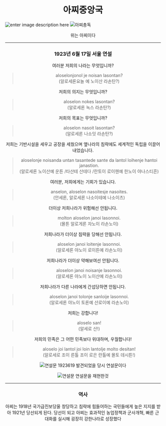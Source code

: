 ﻿<h1> <center> 아찌중앙국
 </h1> </center>
 

![enter image description here](https://media.discordapp.net/attachments/1072451156640546886/1120343292740112476/76_20230618205326.png)
![아찌총독](https://media.discordapp.net/attachments/1072451156640546886/1120334164634386432/azzi.png)

<center> 위는 아찌이다

---

<h3> <center> 1923년 6월 17일 서울 연설 </center></h3>

여러분 저희의 나라는 무엇입니까?
> aloselonjonol je noisan lasontan?  
> (알로세론요놀 예 노이산 라손탄?)

저희의 의지는 무엇입니까?
> aloselon nokes lasontan?  
> (알로세론 녹스 라손탄?)

저희의 목표는 무엇입니까?
> aloselon nasoit lasontan?  
> (알로세론 나소잇 라손탄?)

저희는 기반시설을 세우고 공장을 세웠으며 옆나라의 침략에도 세계적인 독립을 이끌어 내었습니다.
> aloselonje noisanda untan tasantede sante da lantol loihenje hantoi janastion.  
> (알로세론 노이산예 운튼 /타산테 산테다 /란토이 로이헨예 한노이 야나스티흔)

여러분, 저희에게는 기회가 있습니다.
> anselon, aloselon nasoitesje nasoites.  
> (안세론, 알로세론 나소이테예 나소이츠)

더이상 저희나라가 위험해선 안됩니다.
> molton aloselon janoi lasonnoi.  
> (몰톤 알로게론 자노이 라손노이)

저희나라가 더이상 침략을 당해선 안됩니다.
> aloselon janoi loitenje lasonnoi.  
> (알로세론 야노이 로이튼예 라손노이)

저희나라가 더이상 약해보여선 안됩니다.
> aloselon janoi noisanje lasonnoi.  
> (알로세론 야노이 노이산예 라손노이)

저희나라가 다른 나라에게 간섭당하면 안됩니다.
> aloselon janoi tolonje sanloije lasonnoi.  
> (알로세론 야노이 토론예 산로이예 라손노이)

저희는 강합니다!
> aloselo san!  
> (알세로 산!)

저희의 민족은 그 어떤 민족보다 위대하며, 우월합니다!
> aloselo joi lantol joi loin lantolje molto desitan!  
> (알로세로 조이 른톨 조이 로은 란톨예 몰토 데시튼!)

![연설문 1923619](https://media.discordapp.net/attachments/1072451156640546886/1121834031097581578/90_20230624010555.png)
발견되었을 당시 연설문이다

![연설문](https://media.discordapp.net/attachments/1072451156640546886/1121834031517024377/88_20230624005019.png)
연설문을 재현한것

---

<center> <h3> 역사 </h3> </center>
아찌는 1918년 국가급진보당울 창당하고 침략에 힘들어하는 국민들에게 높은 지지를 받아 1921년 당선되게 된다. 당선이 되고 아찌는 효과적인 농업정책과 군사개혁, 빠른 근대화를 실시해 굉장히 강한나라로 성장했다



